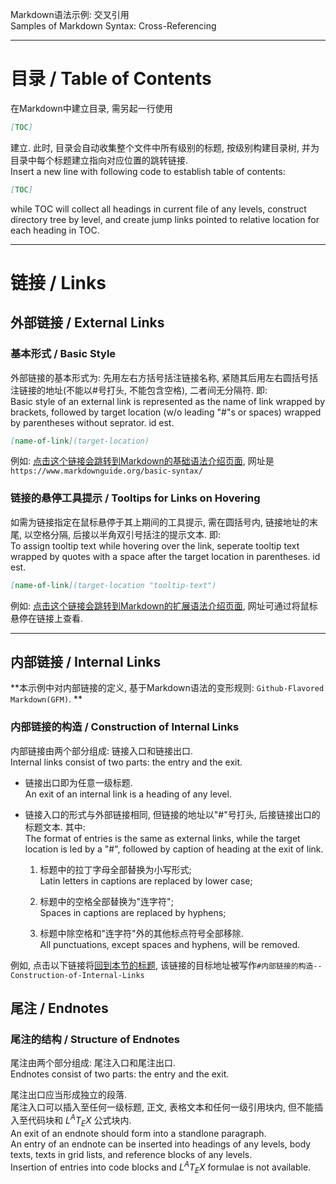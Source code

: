 Markdown语法示例: 交叉引用\
Samples of Markdown Syntax: Cross-Referencing

***

# 目录 / Table of Contents
在Markdown中建立目录, 需另起一行使用
```Markdown
[TOC]
```
建立. 此时, 目录会自动收集整个文件中所有级别的标题, 按级别构建目录树, 并为目录中每个标题建立指向对应位置的跳转链接. \
Insert a new line with following code to establish table of contents: 
```Markdown
[TOC]
```
while TOC will collect all headings in current file of any levels, construct directory tree by level, and create jump links pointed to relative location for each heading in TOC. 

***

# 链接 / Links

## 外部链接 / External Links

### 基本形式 / Basic Style
外部链接的基本形式为: 先用左右方括号括注链接名称, 紧随其后用左右圆括号括注链接的地址(不能以\#号打头, 不能包含空格), 二者间无分隔符. 即: \
Basic style of an external link is represented as the name of link wrapped by brackets, followed by target location (w/o leading "\#"s or spaces) wrapped by parentheses without seprator. id est. 
```markdown
[name-of-link](target-location)
```
例如: [点击这个链接会跳转到Markdown的基础语法介绍页面](https://www.markdownguide.org/basic-syntax/), 网址是`https://www.markdownguide.org/basic-syntax/`

### 链接的悬停工具提示 / Tooltips for Links on Hovering
如需为链接指定在鼠标悬停于其上期间的工具提示, 需在圆括号内, 链接地址的末尾, 以空格分隔, 后接以半角双引号括注的提示文本. 即: \
To assign tooltip text while hovering over the link, seperate tooltip text wrapped by quotes with a space after the target location in parentheses. id est. 
```markdown
[name-of-link](target-location "tooltip-text")
```
例如: [点击这个链接会跳转到Markdown的扩展语法介绍页面](https://www.markdownguide.org/extended-syntax/ "https://www.markdownguide.org/extended-syntax/"), 网址可通过将鼠标悬停在链接上查看. 

***

## 内部链接 / Internal Links

**本示例中对内部链接的定义, 基于Markdown语法的变形规则: `Github-Flavored Markdown(GFM)`. **

### 内部链接的构造 / Construction of Internal Links
内部链接由两个部分组成: 链接入口和链接出口. \
Internal links consist of two parts: the entry and the exit. 

* 链接出口即为任意一级标题. \
    An exit of an internal link is a heading of any level.

* 链接入口的形式与外部链接相同, 但链接的地址以"\#"号打头, 后接链接出口的标题文本. 其中: \
    The format of entries is the same as external links, while the target location is led by a "#", followed by caption of heading at the exit of link. 

    1. 标题中的拉丁字母全部替换为小写形式; \
        Latin letters in captions are replaced by lower case; 
        
    1. 标题中的空格全部替换为"连字符"; \
        Spaces in captions are replaced by hyphens; 
        
    1. 标题中除空格和"连字符"外的其他标点符号全部移除. \
        All punctuations, except spaces and hyphens, will be removed. 

例如, 点击以下链接将[回到本节的标题](#内部链接的构造--construction-of-internal-links), 该链接的目标地址被写作`#内部链接的构造--Construction-of-Internal-Links`

## 尾注 / Endnotes

### 尾注的结构 / Structure of Endnotes

尾注由两个部分组成: 尾注入口和尾注出口. \
Endnotes consist of two parts: the entry and the exit. 

尾注出口应当形成独立的段落. \
尾注入口可以插入至任何一级标题, 正文, 表格文本和任何一级引用块内, 但不能插入至代码块和 $L^AT_EX$ 公式块内. \
An exit of an endnote should form into a standlone paragraph. \
An entry of an endnote can be inserted into headings of any levels, body texts, texts in grid lists, and reference blocks of any levels. \
Insertion of entries into code blocks and $L^AT_EX$ formulae is not available. 
